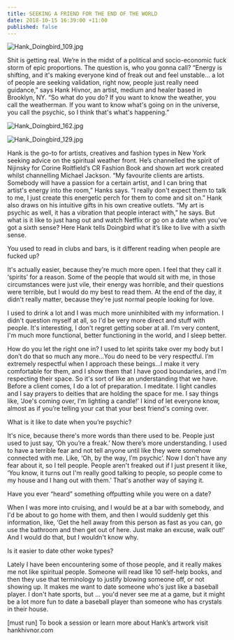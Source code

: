 ```yaml
---
title: SEEKING A FRIEND FOR THE END OF THE WORLD
date: 2018-10-15 16:39:00 +11:00
published: false
---
```


![Hank_Doingbird_109.jpg](/uploads/Hank_Doingbird_109.jpg)

Shit is getting real. We’re in the midst of a political and socio-economic fuck storm of epic proportions. The question is, who you gonna call? “Energy is shifting, and it's making everyone kind of freak out and feel unstable… a lot of people are seeking validation, right now, people just really need guidance,” says Hank Hivnor, an artist, medium and healer based in Brooklyn, NY. “So what do you do? If you want to know the weather, you call the weatherman. If you want to know what's going on in the universe, you call the psychic, so I think that's what's happening.”

![Hank_Doingbird_162.jpg](/uploads/Hank_Doingbird_162.jpg)

![Hank_Doingbird_129.jpg](/uploads/Hank_Doingbird_129.jpg)


Hank is the go-to for artists, creatives and fashion types in New York seeking advice on the spiritual weather front. He’s channelled the spirit of Nijinsky for Corine Roitfield’s CR Fashion Book and shown art work created whilst channelling Michael Jackson. “My favourite clients are artists. Somebody will have a passion for a certain artist, and I can bring that artist's energy into the room,” Hanks says. “I really don't expect them to talk to me, I just create this energetic perch for them to come and sit on.” Hank also draws on his intuitive gifts in his own creative outlets. “My art is psychic as well, it has a vibration that people interact with,” he says. But what is it like to just hang out and watch Netflix or go on a date when you’ve got a sixth sense? Here Hank tells Doingbird what it’s like to live with a sixth sense.

You used to read in clubs and bars, is it different reading when people are fucked up? 

It's actually easier, because they're much more open. I feel that they call it ‘spirits’ for a reason. Some of the people that would sit with me, in those circumstances were just vile, their energy was horrible, and their questions were terrible, but I would do my best to read them. At the end of the day, it didn't really matter, because they're just normal people looking for love.

I used to drink a lot and I was much more uninhibited with my information. I didn't question myself at all, so I'd be very more direct and stuff with people. It's interesting, I don't regret getting sober at all. I'm very content, I'm much more functional, better functioning in the world, and I sleep better.

 How do you let the right one in?
I used to let spirits take over my body but I don’t do that so much any more…You do need to be very respectful. I’m extremely respectful when I approach these beings…I make it very comfortable for them, and I show them that I have good boundaries, and I'm respecting their space. So it's sort of like an understanding that we have. 
Before a client comes, I do a lot of preparation. I meditate. I light candles and I say prayers to deities that are holding the space for me. I say things like, ‘Joe's coming over, I'm lighting a candle!’ I kind of let everyone know, almost as if you’re telling your cat that your best friend's coming over. 

What is it like to date when you’re psychic?

It's nice, because there's more words than there used to be. People just used to just say, ‘Oh you’re a freak.’ Now there’s more understanding. I used to have a terrible fear and not tell anyone until like they were somehow connected with me. Like, ‘Oh, by the way, I’m psychic’.  Now I don't have any fear about it, so I tell people. People aren't freaked out if I just present it like, ‘You know, it turns out I'm really good talking to people, so people come to my house and I hang out with them.’  That's another way of saying it.

Have you ever “heard” something offputting while you were on a date? 

When I was more into cruising, and I would be at a bar with somebody, and I'd be about to go home with them, and then I would suddenly get this information, like, ‘Get the hell away from this person as fast as you can, go use the bathroom and then get out of here. Just make an excuse, walk out!’ And I would do that, but I wouldn't know why. 

 Is it easier to date other woke types?

Lately I have been encountering some of those people, and it really makes me not like spiritual people. Someone will read like 10 self-help books, and then they use that terminology to justify blowing someone off, or not showing up. It makes me want to date someone who's just like a baseball player. I don't hate sports, but ... you'd never see me at a game, but it might be a lot more fun to date a baseball player than someone who has crystals in their house. 



[must run] To book a session or learn more about Hank’s artwork visit hankhivnor.com
